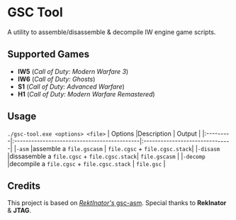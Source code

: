 
# GSC Tool
A utility to assemble/disassemble & decompile IW engine game scripts.
## Supported Games 
- **IW5** (*Call of Duty: Modern Warfare 3*)
- **IW6** (*Call of Duty: Ghosts*)
- **S1** (*Call of Duty: Advanced Warfare*)
- **H1** (*Call of Duty: Modern Warfare Remastered*)
## Usage
``./gsc-tool.exe <options> <file>``
| Options  |Description                                  | Output                         |
|:---------|:--------------------------------------------|:-------------------------------|
|`-asm`    |assemble a `file.gscasm`                     | `file.cgsc` + `file.cgsc.stack`|
|`-disasm` |dissasemble a `file.cgsc` + `file.cgsc.stack`| `file.gscasm`                  |
|`-decomp` |decompile a `file.cgsc` + `file.cgsc.stack`  | `file.gsc`                     |
## Credits
This project is based on  [*RektInator's* gsc-asm](https://github.com/ZoneTool/gsc-asm). Special thanks to **RekInator** & **JTAG**.